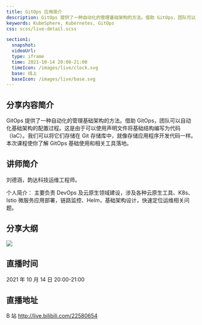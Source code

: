 ```yaml
---
title: GitOps 应用简介
description: GitOps 提供了一种自动化的管理基础架构的方法。借助 GitOps，团队可以自动化基础架构的配置过程。这是由于可以使用声明文件将基础结构编写为代码（IaC）。我们可以将它们存储在 Git 存储库中，就像存储应用程序开发代码一样。
keywords: KubeSphere, Kubernetes, GitOps
css: scss/live-detail.scss

section1:
  snapshot: 
  videoUrl: 
  type: iframe
  time: 2021-10-14 20:00-21:00
  timeIcon: /images/live/clock.svg
  base: 线上
  baseIcon: /images/live/base.svg
---
```

## 分享内容简介

GitOps 提供了一种自动化的管理基础架构的方法。借助 GitOps，团队可以自动化基础架构的配置过程。这是由于可以使用声明文件将基础结构编写为代码（IaC）。我们可以将它们存储在 Git 存储库中，就像存储应用程序开发代码一样。本次课程使你了解 GitOps 基础使用和相关工具落地。

## 讲师简介

刘德涵，韵达科技运维工程师。

个人简介：
主要负责 DevOps 及云原生领域建设，涉及各种云原生工具、K8s、Istio 微服务应用部署，链路监控、Helm，基础架构设计，快速定位运维相关问题。

## 分享大纲

![](https://pek3b.qingstor.com/kubesphere-community/images/yunda1014-live.png)

## 直播时间

2021 年 10 月 14 日 20:00-21:00

## 直播地址

B 站  http://live.bilibili.com/22580654


